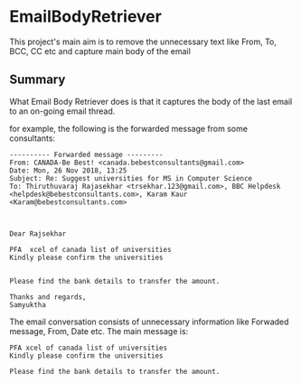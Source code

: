 # EmailBodyRetriever
This project's main aim is to remove the unnecessary text like From, To, BCC, CC etc and capture main body of the email
## Summary
What Email Body Retriever does is that it captures the body of the last email to an on-going email thread.

for example, the following is the forwarded message from some consultants:
```
---------- Forwarded message ---------
From: CANADA-Be Best! <canada.bebestconsultants@gmail.com>
Date: Mon, 26 Nov 2018, 13:25
Subject: Re: Suggest universities for MS in Computer Science
To: Thiruthuvaraj Rajasekhar <trsekhar.123@gmail.com>, BBC Helpdesk <helpdesk@bebestconsultants.com>, Karam Kaur <Karam@bebestconsultants.com>



Dear Rajsekhar

PFA  xcel of canada list of universities
Kindly please confirm the universities


Please find the bank details to transfer the amount.

Thanks and regards,
Samyuktha
```
The email conversation consists of unnecessary information like Forwaded message, From, Date etc. The main message is:
```
PFA xcel of canada list of universities
Kindly please confirm the universities

Please find the bank details to transfer the amount.

```

